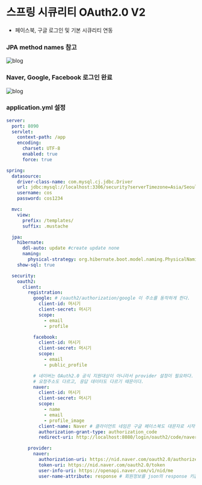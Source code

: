 # 스프링 시큐리티 OAuth2.0 V2

- 페이스북, 구글 로그인 및 기본 시큐리티 연동


### JPA method names 참고

![blog](https://postfiles.pstatic.net/MjAyMDA4MDRfMTU1/MDAxNTk2NTA2ODAyMTgx.Qoff6FQ1RJyGw83meuDXT5J5e-Ac1WwSJMH2wf1l1Swg.KinVePXqdUOeyDYYRp4aguwTsxF0OBQB64LNUYTJRRgg.PNG.getinthere/Screenshot_26.png?type=w773)

### Naver, Google, Facebook 로그인 완료

![blog](https://postfiles.pstatic.net/MjAyMDA4MDRfMTgz/MDAxNTk2NTEzODQ3MDMz.2nBpI6CG63EZsfjYCjX08aUH6PM55JUZZltDl2bpRpwg.R9l4QGg7GzoH1xTqeRTBlehF-9lfiR1_bqZt8-5Xc2kg.PNG.getinthere/Screenshot_27.png?type=w773)

### application.yml 설정

```yml
server:
  port: 8090
  servlet:
    context-path: /app
    encoding:
      charset: UTF-8
      enabled: true
      force: true

spring:
  datasource:
    driver-class-name: com.mysql.cj.jdbc.Driver
    url: jdbc:mysql://localhost:3306/security?serverTimezone=Asia/Seoul
    username: cos
    password: cos1234

  mvc:
    view:
      prefix: /templates/
      suffix: .mustache

  jpa:
    hibernate:
      ddl-auto: update #create update none
      naming:
        physical-strategy: org.hibernate.boot.model.naming.PhysicalNamingStrategyStandardImpl
    show-sql: true

  security:
    oauth2:
      client:
        registration:
          google: # /oauth2/authorization/google 이 주소를 동작하게 한다.
            client-id: 머시기
            client-secret: 머시기
            scope:
              - email
              - profile

          facebook:
            client-id: 머시기
            client-secret: 머시기
            scope:
              - email
              - public_profile

          # 네이버는 OAuth2.0 공식 지원대상이 아니라서 provider 설정이 필요하다.
          # 요청주소도 다르고, 응답 데이터도 다르기 때문이다.
          naver:
            client-id: 머시기
            client-secret: 머시기
            scope:
              - name
              - email
              - profile_image
            client-name: Naver # 클라이언트 네임은 구글 페이스북도 대문자로 시작하더라.
            authorization-grant-type: authorization_code
            redirect-uri: http://localhost:8080/login/oauth2/code/naver

        provider:
          naver:
            authorization-uri: https://nid.naver.com/oauth2.0/authorize
            token-uri: https://nid.naver.com/oauth2.0/token
            user-info-uri: https://openapi.naver.com/v1/nid/me
            user-name-attribute: response # 회원정보를 json의 response 키값으로 리턴해줌.
```
